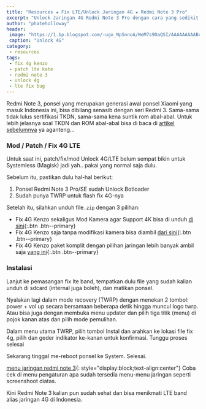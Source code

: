 ```yaml
---
title: "Resources ★ Fix LTE/Unlock Jaringan 4G ★ Redmi Note 3 Pro"
excerpt: "Unlock Jaringan 4G Redmi Note 3 Pro dengan cara yang sedikit susah, karena yang mudah banyak gagalnya"
author: "phateholloway"
header:
 image: "https://1.bp.blogspot.com/-ugo_NpSnnoA/WeM7s9OaQSI/AAAAAAAAABc/BCgcpOLp_JYefjGXl5Ona4iGA6ol7IyeQCLcBGAs/s1600/1455702383378821.jpg"
 caption: "Unlock 4G"
category:
 - resources
tags:
 - fix 4g kenzo
 - patch lte kate
 - redmi note 3
 - unlock 4g
 - lte fix bug
---
```

Redmi Note 3, ponsel yang merupakan generasi awal ponsel Xiaomi yang masuk Indonesia ini, bisa dibilang senasib dengan seri Redmi 3. Sama-sama tidak lulus sertifikasi TKDN, sama-sama kena suntik rom abal-abal. Untuk lebih jelasnya soal TKDN dan ROM abal-abal bisa di baca di [artikel sebelumnya](/magisk-module-fix-4g-enable-redmi-3) ya aganteng...

### Mod / Patch / Fix 4G LTE

Untuk saat ini, patch/fix/mod Unlock 4G/LTE belum sempat bikin untuk Systemless (Magisk) jadi yah.. pakai yang normal saja dulu.

Sebelum itu, pastikan dulu hal-hal berikut:

1. Ponsel Redmi Note 3 Pro/SE sudah Unlock Botloader 
2. Sudah punya TWRP untuk flash fix 4G-nya 

Setelah itu, silahkan unduh file`.zip` dengan 3 pilihan:

- Fix 4G Kenzo sekaligus Mod Kamera agar Support 4K bisa di unduh [di sini](/dl/drive?id=0B7vf1eKarNUlZmhyOUV0b0xrV0E&name=4GenablerModCam&size=NA){:.btn .btn--primary}
- Fix 4G Kenzo saja tanpa modifikasi kamera bisa diambil [dari sini](/dl/drive?id=0B7vf1eKarNUlQ2NQTnFNWTBETzg&name=4GenablerOnly&size=NA){:.btn .btn--primary}
- Fix 4G Kenzo paket komplit dengan pilihan jaringan lebih banyak ambil saja [yang ini](/dl/afh?fid=529152257862697443&name=4GenablerKomplit&size=NA){:.btn .btn--primary}

### Instalasi

Lanjut ke pemasangan fix lte band, tempatkan dulu file yang sudah kalian unduh di sdcard (internal juga boleh), dan matikan ponsel.

Nyalakan lagi dalam mode recovery (TWRP) dengan menekan 2 tombol: power + vol up secara bersamaan beberapa detik hingga muncul logo twrp. Atau bisa juga dengan membuka menu updater dan pilih tiga titik (menu) di pojok kanan atas dan pilih mode pemulihan.

Dalam menu utama TWRP, pilih tombol Instal dan arahkan ke lokasi file fix 4g, pilih dan geder indikator ke-kanan untuk konfirmasi. Tunggu proses selesai

Sekarang tinggal me-reboot ponsel ke System. Selesai.

[menu jaringan redmi note 3](https://3.bp.blogspot.com/-RXnFyRE1SQI/WeM7fLqdSwI/AAAAAAAAABY/ow7-7mODRLgHPPH7Vq8Y0tqBWWlzufK1gCEwYBhgL/s600/Settingan-4G-di-Xiaomi.jpg){: style="display:block;text-align:center"}
Coba cek di menu pengaturan apa sudah tersedia menu-menu jaringan seperti screenshoot diatas.

Kini Redmi Note 3 kalian pun sudah sehat dan bisa menikmati LTE band alias jaringan 4G di Indonesia.
